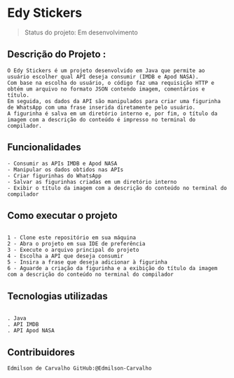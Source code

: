<h1> Edy Stickers </h1>

> Status do projeto: Em desenvolvimento 

## Descrição do Projeto : 

```
O Edy Stickers é um projeto desenvolvido em Java que permite ao usuário escolher qual API deseja consumir (IMDB e Apod NASA). 
Com base na escolha do usuário, o código faz uma requisição HTTP e obtém um arquivo no formato JSON contendo imagem, comentários e título. 
Em seguida, os dados da API são manipulados para criar uma figurinha de WhatsApp com uma frase inserida diretamente pelo usuário. 
A figurinha é salva em um diretório interno e, por fim, o título da imagem com a descrição do conteúdo é impresso no terminal do compilador.

```

## Funcionalidades 

```
- Consumir as APIs IMDB e Apod NASA
- Manipular os dados obtidos nas APIs
- Criar figurinhas do WhatsApp
- Salvar as figurinhas criadas em um diretório interno
- Exibir o título da imagem com a descrição do conteúdo no terminal do compilador
```

## Como executar o projeto

```

1 - Clone este repositório em sua máquina
2 - Abra o projeto em sua IDE de preferência
3 - Execute o arquivo principal do projeto
4 - Escolha a API que deseja consumir
5 - Insira a frase que deseja adicionar à figurinha
6 - Aguarde a criação da figurinha e a exibição do título da imagem com a descrição do conteúdo no terminal do compilador

```

## Tecnologias utilizadas

```

. Java
. API IMDB
. API Apod NASA

```

## Contribuidores

```
Edmilson de Carvalho GitHub:@Edmilson-Carvalho

```

